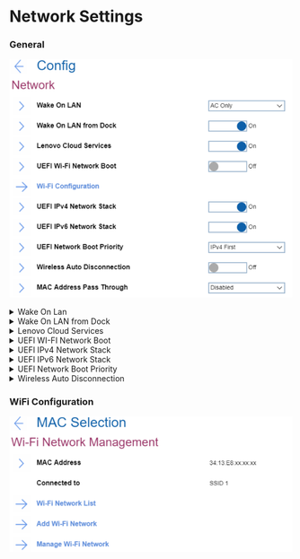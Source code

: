 # Network Settings #
### General ###
![](./img/network.png)
<details><summary>Wake On Lan</summary>
One of 3 possible states: <br>

1.	AC Only - Wake On LAN function works only when AC is attached. Default.
2.	Disabled - function is turned off. 
3.	AC and Battery - Wake On LAN function works with both AC and Battery.

**Note**: AC is required with magic packet type Wake On LAN. 
Wake On LAN function may be blocked due to password configuration. 
</details>

<details><summary>Wake On LAN from Dock</summary>
One of 2 possible states:

1.	On - function is turned on. Default.

   **Note**: This feature will not work while Secure Boot is disabled.

2.	Off - function is turned off. 

   **Note**: Wake On LAN from Dock works only when ThinkPad USB-C Dock or ThinkPad Thunderbolt 3 Dock is attached.
Wake on LAN from Dock function may be blocked due to password configuration.
</details>

<details><summary>Lenovo Cloud Services</summary>
One of 2 possible states:

1.	On - function is turned on. System connects Lenovo Cloud Services via HTTPs. DHCP option settings are not required. Default.

   **Note**: This feature will not work while Secure Boot is disabled.

2.	Off - function is turned off. 

**Additional information**<br>
Once the feature is enabled, then it becomes available for selection in “BIOS -> Startup -> Edit Boot Order”, or “BIOS -> Startup -> Network Boot”, or via F12 Boot Menu. 
When “Lenovo Cloud Services” booted, then following options will be available for selection:
1. Lenovo Cloud Deploy (ITC) – it is a method to send Factory-Style images to customers for deployment in the field. 
Additional information is here: [Lenovo Cloud Deploy](https://www.lenovoclouddeploy.com/en/auth/welcome)
2. Windows Virtual Desktop (VDI) – it provides the VDI environment to customer. VDI itself will be setup by the customer (IT Admin). If this option is selected, then it will become available as a boot option.  
Additional information is here: [Client Virtualization & Infrastructure Solutions - Lenovo](https://www.lenovo.com/lt/lt/data-center/solutions/client-virtualization) and [Windows Virtual Desktop](https://www.microsoft.com/en-us/microsoft-365/blog/2019/09/30/windows-virtual-desktop-generally-available-worldwide/).
</details>

<details><summary>UEFI WI-FI Network Boot</summary>
One of 2 possible states:<br>

1. On - function is turned on. UEFI Wi-Fi driver is loaded at next boot and can connect to Access point.
2. **Off** - function is turned off. Default.

**Note**: Secure Boot must be enabled to use UEFI Network Boot.
</details>

<details><summary>UEFI IPv4 Network Stack</summary>
One of 2 possible states:<br>

1. On - function is turned on. UEFI IPv4 Network Stack for UEFI environment is enabled. Default.
2. Off - function is turned off.
</details>

<details><summary>UEFI IPv6 Network Stack</summary>
One of 2 possible states:<br>

1. **On** - function is turned on. UEFI IPv6 Network Stack for UEFI environment is enabled. Default.
2. Off - function is turned off.
</details>

<details><summary>UEFI Network Boot Priority</summary>
One of 2 possible options for Network Stack priority for UEFI PXE Boot:<br>

1. **IPv4 First** – Default.
2. IPv6 First
</details>

<details><summary>Wireless Auto Disconnection</summary>
One of 2 possible states for Wireless Auto Disconnection feature when Ethernet cable is connected to Ethernet LAN on system:<br>

1. On - function is turned on. Wireless LAN radios is automatically turned off whenever Ethernet cable is connected.
2. **Off** - function is turned off. Default.
</details>

### WiFi Configuration ###
![](./img/wifi.png)
